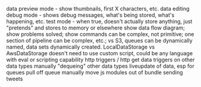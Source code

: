 data preview mode - show thumbnails, first X characters, etc.
data editing
debug mode - shows debug messages, what's being stored, what's happening, etc.
test mode - when true, doesn't actually store anything, just "pretends" and stores to memory or elsewhere
show data flow diagram; show problems solved; show commands can be complex, not primitive; one section of pipeline can be complex, etc.; vs S3, queues can be dynamically named, data sets dynamically created.  LocalDataStorage vs AwsDataStorage
  doesn't need to use custom script, could be any language with eval or scripting capability
http triggers / http get data
triggers on other data types
  manually "dequeing" other data types
liveupdate of data, esp for queues
pull off queue manually
move js modules out of bundle
sending tweets

